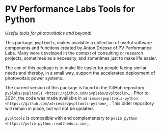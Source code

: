 # PV Performance Labs Tools for Python

*Useful tools for photovoltaics and beyond!*

This package, ``pvpltools``, makes available a collection of useful
software components and functions created by Anton Driesse of PV Performance Labs.
Many were developed in the context of consulting or research projects,
sometimes as a necessity, and sometimes just to make life easier.

The aim of this package is to make life easier for people facing similar needs
and thereby, in a small way, support the accelerated deployment of photovoltaic power systems.

The current version of this package is found in the GitHub repository
`pvplabs/pvpltools <https://github.com/pvplabs/pvpltools>`_ .
Prior to 2024, the code was made available in
`adriesse/pvpltools-python <https://github.com/adriesse/pvpltools-python>`_ .
This older repository will remain in place, but will not be updated.

``pvpltools`` is compatible with and complementary to
`pvlib python <https://pvlib-python.readthedocs.io>`_.


